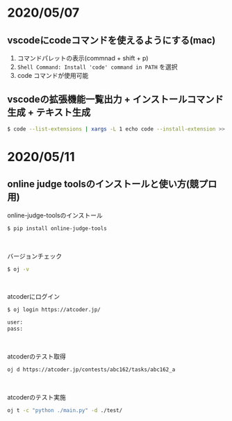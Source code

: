# 2020/05/07
## vscodeにcodeコマンドを使えるようにする(mac)
1. コマンドパレットの表示(commnad + shift + p)
1. `Shell Command: Install 'code' command in PATH` を選択
1. code コマンドが使用可能

## vscodeの拡張機能一覧出力 + インストールコマンド生成 + テキスト生成
``` bash
$ code --list-extensions | xargs -L 1 echo code --install-extension >> hoge.txt
```

# 2020/05/11
## online judge toolsのインストールと使い方(競プロ用)

online-judge-toolsのインストール
```bash
$ pip install online-judge-tools
```

<br>

バージョンチェック
```bash
$ oj -v
```

<br>

atcoderにログイン
```bash
$ oj login https://atcoder.jp/

user:
pass:
```

<br>

atcoderのテスト取得
```bash
oj d https://atcoder.jp/contests/abc162/tasks/abc162_a
```

<br>

atcoderのテスト実施
```bash
oj t -c "python ./main.py" -d ./test/
```
